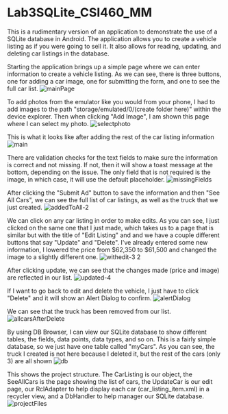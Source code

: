 # Lab3SQLite_CSI460_MM
 
This is a rudimentary version of an application to demonstrate the use of a SQLite database in Android. The application allows you to create a vehicle listing as if you were going to sell it. It also allows for reading, updating, and deleting car listings in the database.


Starting the application brings up a simple page where we can enter information to create a vehicle listing. As we can see, there is three buttons, one for adding a car image, one for submitting the form, and one to see the full car list.
![mainPage](https://github.com/MMahar5/Lab3SQLite_CSI460_MM/assets/97249776/ebc6e3e8-5507-4055-ac12-1421a72c4094)

To add photos from the emulator like you would from your phone, I had to add images to the path "storage/emulated/0/(create folder here)" within the device explorer. Then when clicking "Add Image", I am shown this page where I can select my photo.
![selectphoto](https://github.com/MMahar5/Lab3SQLite_CSI460_MM/assets/97249776/02289a06-19cc-4ff2-b5db-53485d260628)

This is what it looks like after adding the rest of the car listing information 
![main](https://github.com/MMahar5/Lab3SQLite_CSI460_MM/assets/97249776/57e626c1-b669-41c6-b9d3-b1b21f85af17)

There are validation checks for the text fields to make sure the information is correct and not missing. If not, then it will show a toast message at the bottom, depending on the issue. The only field that is not required is the image, in which case, it will use the default placeholder.
![missingFields](https://github.com/MMahar5/Lab3SQLite_CSI460_MM/assets/97249776/c0b0af52-6382-4c78-9af2-f541508625ba)

After clicking the "Submit Ad" button to save the information and then "See All Cars", we can see the full list of car listings, as well as the truck that we just created. 
![addedToAll-2](https://github.com/MMahar5/Lab3SQLite_CSI460_MM/assets/97249776/4bd4bd7e-a49b-41c6-9f8a-3a8d7afdf926)

We can click on any car listing in order to make edits. As you can see, I just clicked on the same one that I just made, which takes us to a page that is similar but with the title of "Edit Listing" and and we have a couple different buttons that say "Update" and "Delete". I've already entered some new information, I lowered the price from $62,350 to $61,500 and changed the image to a slightly different one.
![withedit-3 2](https://github.com/MMahar5/Lab3SQLite_CSI460_MM/assets/97249776/66204e1c-a9fa-405c-b93d-c764dfa84166)

After clicking update, we can see that the changes made (price and image) are reflected in our list.
![updated-4](https://github.com/MMahar5/Lab3SQLite_CSI460_MM/assets/97249776/59e0d0a6-b3b5-4821-9344-93ecb1862aa8)

If I want to go back to edit and delete the vehicle, I just have to click "Delete" and it will show an Alert Dialog to confirm.
![alertDialog](https://github.com/MMahar5/Lab3SQLite_CSI460_MM/assets/97249776/0048e4b0-3547-48d4-ae96-a50dc38d60fd)

We can see that the truck has been removed from our list.
![allcarsAfterDelete](https://github.com/MMahar5/Lab3SQLite_CSI460_MM/assets/97249776/fc9fd98f-1b27-4648-b75b-89119aebaaaa)

By using DB Browser, I can view our SQLite database to show different tables, the fields, data points, data types, and so on. This is a fairly simple database, so we just have one table called "myCars". As you can see, the truck I created is not here because I deleted it, but the rest of the cars (only 3) are all shown
![db](https://github.com/MMahar5/Lab3SQLite_CSI460_MM/assets/97249776/3069d807-0b71-4bea-af4b-3667274af0c8)

This shows the project structure. The CarListing is our object, the SeeAllCars is the page showing the list of cars, the UpdateCar is our edit page, our RclAdapter to help display each car (car_listing_item.xml) in a recycler view, and a DbHandler to help manager our SQLite database.
![projectFiles](https://github.com/MMahar5/Lab3SQLite_CSI460_MM/assets/97249776/359592ca-f85e-43f3-8d8d-11c544dc7e05)
